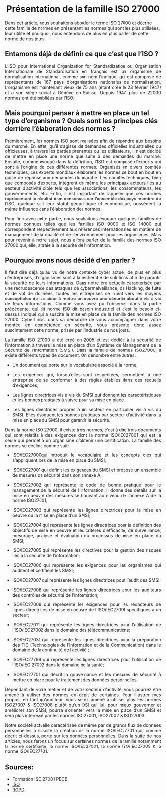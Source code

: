 
<div align="center">

<h1><strong>Présentation de la famille ISO 27000</strong></h1>

</div>
Dans cet article, nous souhaitons aborder le terme ISO 27000 et décrire cette famille de normes en présentant les normes qui sont les plus utilisées, leur utilité et pourquoi, nous entendons de plus en plus parler de cette norme de nos jours.

## Entamons déjà de définir ce que c’est que l’ISO ?

<p align="justify">
L’ISO pour International Organization for Standardization ou Organisation Internationale de Standardisation en français est un organisme de normalisation international, comme son nom l’indique, qui est composé de représentants de 167 pays d’organisations nationales de normalisation. L’organisme est maintenant vieux de 75 ans (étant créé le 23 février 1947) et a son siège social à Génève en Suisse. Depuis 1947, plus de 22000 normes ont été publiées par l’ISO.
</p>

## Mais pourquoi penser à mettre en place un tel type d’organisme ? Quels sont les principes clés derrière l’élaboration des normes ?

<p align="justify">
Premièrement, les normes ISO sont réalisées afin de répondre aux besoins du marché. En effet, qu’il s’agisse de demandes officielles industrielles ou officieuses, à travers les parties prenantes ou les utilisateurs, il n’est décidé de mettre en place une norme que suite à des demandes du marché. Ensuite, comme évoqué dans la définition, l’ISO est composé d’experts qui sont à l’origine de ces différentes normes. Organisés en divers comités techniques, ces experts mondiaux élaborent les normes de bout en bout en guise de réponse aux demandes du marché. Les comités techniques, bien que composés d’experts, intègrent de même les principaux acteurs liés au secteur d’activité cible tels que les associations, les consommateurs, les gouvernements, etc. Enfin, il est important de rappeler que ces normes représentent le résultat d’un consensus car l’ensemble des pays membre de l’ISO, quelque soit leur statut géopolitique et économique, possèdent la même influence dans l’élaboration des normes.
</p>  

<p align="justify">
Pour finir avec cette partie, nous souhaitons évoquer quelques familles de normes connues telles que les familles ISO 9000 et ISO 14000 qui correspondent respectivement aux références internationales en matière de management de la qualité et de l’environnement pour les organismes. Mais pour revenir à notre sujet, nous allons parler de la famille des normes ISO 27000 qui, elle, attraie à la sécurité de l’information.
</p>

## Pourquoi avons nous décidé d’en parler ?

<p align="justify">
Il faut dire déjà qu’au vu de notre contexte cyber actuel, de plus en plus d’entreprises, d’organismes sont à la recherche de solutions afin de garantir la sécurité de leurs informations. Dans notre ère actuelle caractérisée par une recrudescence des attaques de cybermalveillance, de Hacking, de fuite et de vol de données, toutes les entreprises se ruent vers les moyens susceptibles de les aider à mettre en oeuvre une sécurité aboutie vis à vis de leurs informations. Comme vous avez pu l’observer dans la partie précédente, qui dit norme ISO dit besoin industriel et c’est le besoin ci-dessus indiqué qui a suscité la mise en place de la famille des normes ISO 27000. 
CyberLinks, dans sa démarche de vous accompagner dans votre montée en compétence en sécurité, vous présente donc assez suscintement cette norme, prisée par l’industrie de nos jours.
</p>  
  
<p align="justify">
La famille ISO 27000 a été créé en 2005 et est dédiée à la sécurité de l’information à travers la mise en place d’un Système de Management de la Sécurité de l’Information (SMSI). Dans la famille de normes ISO27000, il existe différents types de document. On dénombre entre autres:
</p>  

- <p align="justify">Un document qui porte sur le vocabulaire associé à la norme;
- <p align="justify">Les exigences qui, lorsqu’elles sont respectées, permettent à une entreprise de se conformer à des règles établies dans ces recueils d’exigences;
- <p align="justify">Les lignes directrices vis à vis du SMSI qui donnent les caractéristiques et les bonnes pratiques à suivre pour sa mise en place;
- <p align="justify">Les lignes directrices propres à un secteur en particulier vis à vis du SMSI. Elles évoquent les bonnes pratiques par secteur d’activité dans la mise en place du SMSI pour garantir la sécurité.


<p align="justify">
Dans la norme ISO 27000, il existe trois normes, c’est à dire trois documents qui sont relatifs à des exigences dont la norme ISO/IEC27001 qui est la seule qui permet à un organisme d’obtenir une certification. La famille des normes se décline comme suit:
</p>


- <p align="justify">ISO/IEC27000qui introduit le vocabulaire et les concepts clés qui s’appliquent lors de la mise en place du SMSI;

- <p align="justify">ISO/IEC27001 qui définit les exigences du SMSI et propose un ensemble de mesures de sécurité dans son annexe A;

- <p align="justify">ISO/IEC27002 qui représente le code de bonne pratique pour le management de la sécurité de l’information. Il donne des détails sur la mise en oeuvre des mesures se trouvant au niveau de l’annexe A de la norme ISO27001;

- <p align="justify">ISO/IEC27003 qui représente les lignes directrices pour la mise en oeuvre ou la mise en place d’un SMSI;

- <p align="justify">ISO/IEC27004 qui représente les lignes directrices pour la définition des objectifs de mise en oeuvre et les critères d’efficacité, de surveillance, mesurage, analyse et évaluation du processus de mise en place du SMSI;

- <p align="justify">ISO/IEC27005 qui représente les directives pour la gestion des risques liés à la sécurité de l’information;

- <p align="justify">ISO/IEC27006 qui représente les exigences pour les organismes qui auditent et certifient les SMSI;

- <p align="justify">ISO/IEC27007 qui représente les lignes directrices pour l’audit des SMSI;

- <p align="justify">ISO/IEC27008 qui représente les lignes directrices pour les auditeurs des contrôles de sécurité de l’information;

- <p align="justify">ISO/IEC27009 qui représente les exigences pour les rédacteurs de lignes directrices de mise en oeuvre de l'ISO/IEC27001 spécifiques à un secteur;

- <p align="justify">ISO/IEC27011 qui représente les lignes directrices pour l’utilisation de l’ISO/IEC27002 dans le domaine des télécommunications;

- <p align="justify">ISO/IEC27031 qui représente les lignes directrices pour la préparation des TIC (Technologies de l’Information et de la Communication) dans le domaine de la continuité de l’activité ;

- <p align="justify">ISO/IEC27799 qui représente les lignes directrices pour l’utilisation de l’ISO/IEC 27002 dans le domaine de la santé;

- <p align="justify">ISO/IEC27701 qui décrit la gouvernance et les mesures de sécurité à mettre en place pour le traitement des données personnelles.


<p align="justify">
Dépendant de votre métier et de votre secteur d’activité, vous pourrez être amené à utiliser des normes en dépit de certaines. Pour illustrer mes propos, en tant qu’auditeur, vous serez amené à utiliser plus les normes ISO27007 & ISO27008 plutôt qu’un DSI qui lui, pour mieux gouverner et améliorer son SMSI, pourra s’orienter vers la mise en place d’un SMSI et sera plus interessé par les normes ISO27001, ISO27002 & ISO27003.
</p>

<p align="justify">
Notre société actuelle caractérisée de même par de grands flux de données personnelles a suscité la création de la norme ISO/IEC27701 qui, comme décrit ci-dessus, porte sur les données personnelles. 
Dans la suite de nos articles, nous ferons un focus sur certaines normes de la famille notamment la norme certifiante, la norme ISO/IEC27001, la norme ISO/IEC27005 & la norme ISO/IEC27701.
</p>

## Sources:

- Formation ISO 27001 PECB
- [ISO](https://fr.wikipedia.org/wiki/Organisation_internationale_de_normalisation)
- [RGPD](https://www.cnil.fr/fr/liso-27701-une-norme-internationale-pour-la-protection-des-donnees-personnelles)

